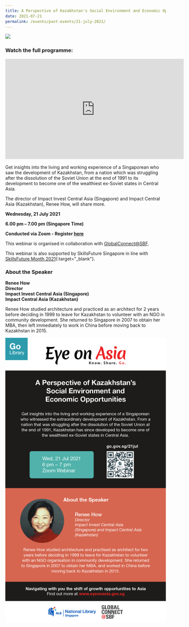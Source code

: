 ```yaml
---
title: A Perspective of Kazakhstan's Social Environment and Economic Opportunities
date: 2021-07-21
permalink: /events/past-events/21-july-2021/
---
```


<img src="\images\past-events\21-Jul-2021\EDM For SFM.jpg" style="width:800px;" />

### **Watch the full programme:**

<div class="bp-youtube">
<iframe width="560" height="315" src="https://www.youtube.com/embed/vkGTLoQG188" title="YouTube video player" frameborder="0" allow="accelerometer; autoplay; clipboard-write; encrypted-media; gyroscope; picture-in-picture" allowfullscreen></iframe>
</div>

Get insights into the living and working experience of a Singaporean who saw the development of Kazakhstan, from a nation which was struggling after the dissolution of the Soviet Union at the end of 1991 to its development to become one of the wealthiest ex-Soviet states in Central Asia.

The director of Impact Invest Central Asia (Singapore) and Impact Central Asia (Kazakhstan), Renee How, will share more.

**Wednesday, 21 July 2021**

**6.00 pm – 7.00 pm (Singapore Time)**

**Conducted via Zoom  - Register <a href="https://www.eventbrite.sg/e/a-perspective-of-kazakhstans-social-environment-and-economic-opportunities-registration-161744802057" target="_blank">here</a>**

This webinar is organised in collaboration with <a href="https://globalconnect.sbf.org.sg/" target="_blank">GlobalConnect@SBF</a>.

This webinar is also supported by SkillsFuture Singapore in line with [SkillsFuture Month 2021](https://skillsfuturemonth.sg/){:target="_blank"}.


### **About the Speaker**

**Renee How**<br>
**Director**<br>
**Impact Invest Central Asia (Singapore)**<br>
**Impact Central Asia (Kazakhstan)**

Renee How studied architecture and practiced as an architect for 2 years before deciding in 1999 to leave for Kazakhstan to volunteer with an NGO in community development. She returned to Singapore in 2007 to obtain her MBA, then left immediately to work in China before moving back to Kazakhstan in 2015.

<a href="https://www.eventbrite.sg/e/eye-on-asia-managing-and-protecting-intellectual-property-in-asia-registration-147924140085"  target="_blank"><img src="\images\past-events\21-Jul-2021\EOA eDM DS.jpg" style="width:800px;" /></a>